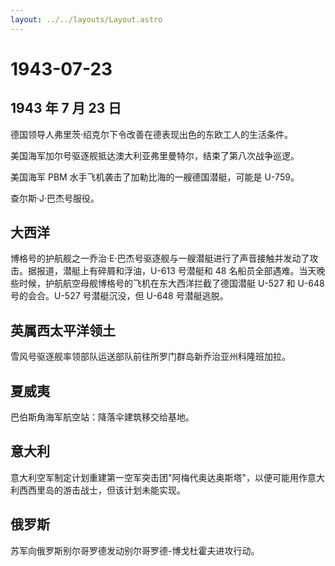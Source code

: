 ```yaml
---
layout: ../../layouts/Layout.astro
---
```


# 1943-07-23

## 1943 年 7 月 23 日

德国领导人弗里茨·绍克尔下令改善在德表现出色的东欧工人的生活条件。

美国海军加尔号驱逐舰抵达澳大利亚弗里曼特尔，结束了第八次战争巡逻。

美国海军 PBM 水手飞机袭击了加勒比海的一艘德国潜艇，可能是 U-759。

查尔斯·J·巴杰号服役。

## 大西洋

博格号的护航舰之一乔治·E·巴杰号驱逐舰与一艘潜艇进行了声音接触并发动了攻击。据报道，潜艇上有碎屑和浮油，U-613
号潜艇和 48
名船员全部遇难。当天晚些时候，护航航空母舰博格号的飞机在东大西洋拦截了德国潜艇
U-527 和 U-648 号的会合。U-527 号潜艇沉没，但 U-648 号潜艇逃脱。

## 英属西太平洋领土

雪风号驱逐舰率领部队运送部队前往所罗门群岛新乔治亚州科隆班加拉。

## 夏威夷

巴伯斯角海军航空站：降落伞建筑移交给基地。

## 意大利

意大利空军制定计划重建第一空军突击团"阿梅代奥达奥斯塔"，以便可能用作意大利西西里岛的游击战士，但该计划未能实现。

## 俄罗斯

苏军向俄罗斯别尔哥罗德发动别尔哥罗德-博戈杜霍夫进攻行动。